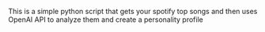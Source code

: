 This is a simple python script that gets your spotify top songs and then uses OpenAI API to analyze them and create a personality profile